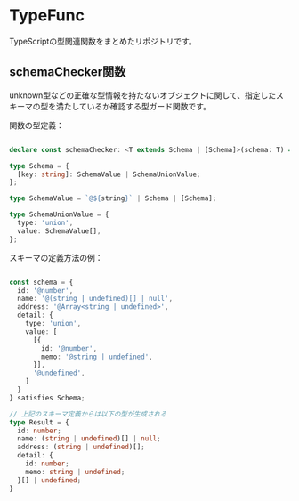 # TypeFunc

TypeScriptの型関連関数をまとめたリポジトリです。

## schemaChecker関数

unknown型などの正確な型情報を持たないオブジェクトに関して、指定したスキーマの型を満たしているか確認する型ガード関数です。

関数の型定義：

```typescript

declare const schemaChecker: <T extends Schema | [Schema]>(schema: T) => (arg: unknown) => arg is FromSchema<T>

type Schema = {
  [key: string]: SchemaValue | SchemaUnionValue;
};

type SchemaValue = `@${string}` | Schema | [Schema];

type SchemaUnionValue = {
  type: 'union',
  value: SchemaValue[],
};

```

スキーマの定義方法の例：

```typescript

const schema = {
  id: '@number',
  name: '@(string | undefined)[] | null',
  address: '@Array<string | undefined>',
  detail: {
    type: 'union',
    value: [
      [{
        id: '@number',
        memo: '@string | undefined',
      }],
      '@undefined',
    ]
  }
} satisfies Schema;

// 上記のスキーマ定義からは以下の型が生成される
type Result = {
  id: number;
  name: (string | undefined)[] | null;
  address: (string | undefined)[];
  detail: {
    id: number;
    memo: string | undefined;
  }[] | undefined;
}

```

